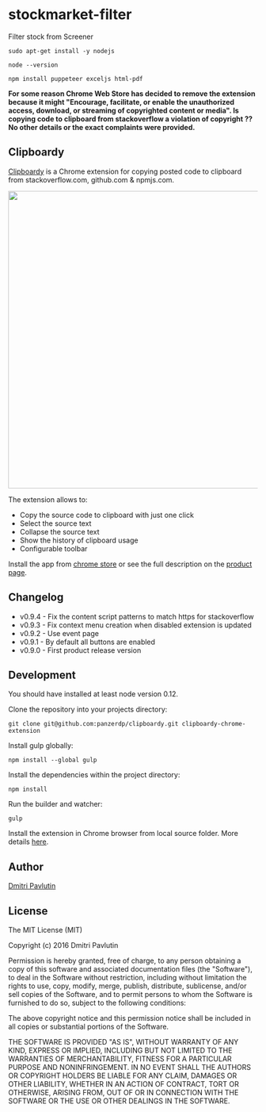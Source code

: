 # stockmarket-filter
Filter stock from Screener

``` 
sudo apt-get install -y nodejs
```

``` node --version ```

``` npm install puppeteer exceljs html-pdf ```


**For some reason Chrome Web Store has decided to remove the extension because it might "Encourage, facilitate, or enable the unauthorized access, download, or streaming of copyrighted content or media". Is copying code to clipboard from stackoverflow a violation of copyright ?? No other details or the exact complaints were provided.**

## Clipboardy

[Clipboardy][chrome-store-url] is a Chrome extension for copying posted code to clipboard from stackoverflow.com, github.com & npmjs.com.

<img src="docs/images/clipboardy_screen_recording.gif" width="600px"/>

The extension allows to:

*  Copy the source code to clipboard with just one click
*  Select the source text
*  Collapse the source text
*  Show the history of clipboard usage
*  Configurable toolbar

Install the app from [chrome store][chrome-store-url] or see the full description on the [product page][product-page-url].

## Changelog

* v0.9.4 - Fix the content script patterns to match https for stackoverflow
* v0.9.3 - Fix context menu creation when disabled extension is updated
* v0.9.2 - Use event page
* v0.9.1 - By default all buttons are enabled
* v0.9.0 - First product release version

## Development

You should have installed at least node version 0.12.  

Clone the repository into your projects directory:
```
git clone git@github.com:panzerdp/clipboardy.git clipboardy-chrome-extension
```

Install gulp globally:
```
npm install --global gulp
```

Install the dependencies within the project directory:
```
npm install
```

Run the builder and watcher:
```
gulp
```

Install the extension in Chrome browser from local source folder. More details [here](https://developer.chrome.com/extensions/getstarted#unpacked).

## Author

[Dmitri Pavlutin](http://dmitripavlutin.com/about-me/)

## License
The MIT License (MIT)

Copyright (c) 2016 Dmitri Pavlutin

Permission is hereby granted, free of charge, to any person obtaining a copy
of this software and associated documentation files (the "Software"), to deal
in the Software without restriction, including without limitation the rights
to use, copy, modify, merge, publish, distribute, sublicense, and/or sell
copies of the Software, and to permit persons to whom the Software is
furnished to do so, subject to the following conditions:

The above copyright notice and this permission notice shall be included in all
copies or substantial portions of the Software.

THE SOFTWARE IS PROVIDED "AS IS", WITHOUT WARRANTY OF ANY KIND, EXPRESS OR
IMPLIED, INCLUDING BUT NOT LIMITED TO THE WARRANTIES OF MERCHANTABILITY,
FITNESS FOR A PARTICULAR PURPOSE AND NONINFRINGEMENT. IN NO EVENT SHALL THE
AUTHORS OR COPYRIGHT HOLDERS BE LIABLE FOR ANY CLAIM, DAMAGES OR OTHER
LIABILITY, WHETHER IN AN ACTION OF CONTRACT, TORT OR OTHERWISE, ARISING FROM,
OUT OF OR IN CONNECTION WITH THE SOFTWARE OR THE USE OR OTHER DEALINGS IN THE
SOFTWARE.

[chrome-store-url]: https://chrome.google.com/webstore/detail/clipboardy/gkafpbdjggkmmngaamlghmigadfaalhc
[product-page-url]: http://rainsoft.io/clipboardy-chrome-extension

